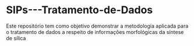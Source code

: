 # SIPs---Tratamento-de-Dados
Este repositório tem como objetivo demonstrar a metodologia aplicada para o tratamento de dados a respeito de informações morfológicas da síntese de sílica 
